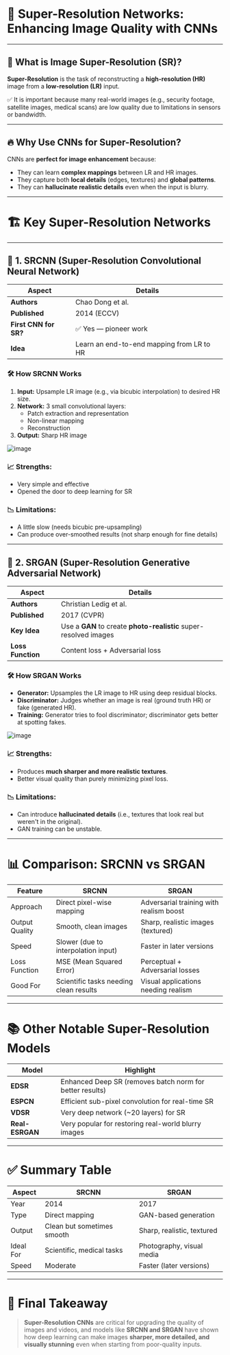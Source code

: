 # 🧠 **Super-Resolution Networks: Enhancing Image Quality with CNNs**

---

## 📌 What is **Image Super-Resolution (SR)?**

**Super-Resolution** is the task of reconstructing a **high-resolution (HR)** image from a **low-resolution (LR)** input.

✅ It is important because many real-world images (e.g., security footage, satellite images, medical scans) are low quality due to limitations in sensors or bandwidth.

---

## 🔥 Why Use CNNs for Super-Resolution?

CNNs are **perfect for image enhancement** because:
- They can learn **complex mappings** between LR and HR images.
- They capture both **local details** (edges, textures) and **global patterns**.
- They can **hallucinate realistic details** even when the input is blurry.

---

# 🏗️ **Key Super-Resolution Networks**

---

## 🔷 **1. SRCNN (Super-Resolution Convolutional Neural Network)**

| Aspect               | Details |
|----------------------|---------|
| **Authors**          | Chao Dong et al. |
| **Published**        | 2014 (ECCV) |
| **First CNN for SR?** | ✅ Yes — pioneer work |
| **Idea**             | Learn an end-to-end mapping from LR to HR |

### 🛠️ How SRCNN Works
1. **Input:** Upsample LR image (e.g., via bicubic interpolation) to desired HR size.
2. **Network:** 3 small convolutional layers:
   - Patch extraction and representation
   - Non-linear mapping
   - Reconstruction
3. **Output:** Sharp HR image

![image](https://github.com/user-attachments/assets/58295b25-1e7a-41eb-809a-071df4514869)

### 📈 Strengths:
- Very simple and effective
- Opened the door to deep learning for SR

### 📉 Limitations:
- A little slow (needs bicubic pre-upsampling)
- Can produce over-smoothed results (not sharp enough for fine details)

---

## 🔷 **2. SRGAN (Super-Resolution Generative Adversarial Network)**

| Aspect               | Details |
|----------------------|---------|
| **Authors**          | Christian Ledig et al. |
| **Published**        | 2017 (CVPR) |
| **Key Idea**         | Use a **GAN** to create **photo-realistic** super-resolved images |
| **Loss Function**    | Content loss + Adversarial loss |

### 🛠️ How SRGAN Works
- **Generator:** Upsamples the LR image to HR using deep residual blocks.
- **Discriminator:** Judges whether an image is real (ground truth HR) or fake (generated HR).
- **Training:** Generator tries to fool discriminator; discriminator gets better at spotting fakes.

![image](https://github.com/user-attachments/assets/ebab4429-ed39-4883-b37b-c81f04f62a60)

### 📈 Strengths:
- Produces **much sharper and more realistic textures**.
- Better visual quality than purely minimizing pixel loss.

### 📉 Limitations:
- Can introduce **hallucinated details** (i.e., textures that look real but weren't in the original).
- GAN training can be unstable.

---

# 📊 **Comparison: SRCNN vs SRGAN**

| Feature                | SRCNN                                    | SRGAN                                   |
|-------------------------|-----------------------------------------|-----------------------------------------|
| Approach               | Direct pixel-wise mapping               | Adversarial training with realism boost |
| Output Quality         | Smooth, clean images                    | Sharp, realistic images (textured)      |
| Speed                  | Slower (due to interpolation input)     | Faster in later versions               |
| Loss Function          | MSE (Mean Squared Error)                | Perceptual + Adversarial losses         |
| Good For               | Scientific tasks needing clean results  | Visual applications needing realism     |

---

# 📚 **Other Notable Super-Resolution Models**

| Model               | Highlight                                  |
|----------------------|-------------------------------------------|
| **EDSR**             | Enhanced Deep SR (removes batch norm for better results) |
| **ESPCN**            | Efficient sub-pixel convolution for real-time SR |
| **VDSR**             | Very deep network (~20 layers) for SR    |
| **Real-ESRGAN**      | Very popular for restoring real-world blurry images |

---

# ✅ **Summary Table**

| Aspect             | SRCNN                     | SRGAN                      |
|--------------------|----------------------------|-----------------------------|
| Year               | 2014                       | 2017                        |
| Type               | Direct mapping             | GAN-based generation        |
| Output             | Clean but sometimes smooth | Sharp, realistic, textured  |
| Ideal For          | Scientific, medical tasks  | Photography, visual media   |
| Speed              | Moderate                   | Faster (later versions)      |

---

# 🧠 Final Takeaway

> **Super-Resolution CNNs** are critical for upgrading the quality of images and videos, and models like **SRCNN and SRGAN** have shown how deep learning can make images **sharper, more detailed, and visually stunning** even when starting from poor-quality inputs.
